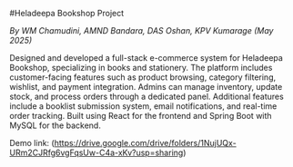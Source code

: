 #Heladeepa Bookshop Project

*By WM Chamudini, AMND Bandara, DAS Oshan, KPV Kumarage (May 2025)*

Designed and developed a full-stack e-commerce system for Heladeepa Bookshop, specializing in books and stationery. The platform includes customer-facing features such as product browsing, category filtering, wishlist, and payment integration. Admins can manage inventory, update stock, and process orders through a dedicated panel. Additional features include a booklist submission system, email notifications, and real-time order tracking. Built using React for the frontend and Spring Boot with MySQL for the backend.

Demo link:
(https://drive.google.com/drive/folders/1NujUQx-URm2CJRfg6vgFqsUw-C4a-xKv?usp=sharing)

